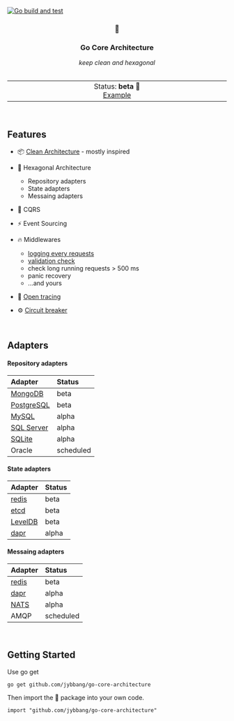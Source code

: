 [![Go build and test](https://github.com/jybbang/go-core-architecture/actions/workflows/go_build_and_test.yml/badge.svg)](https://github.com/jybbang/go-core-architecture/actions/workflows/go_build_and_test.yml)

<div align='center'>
    <h3>🧿</h3>
    <h3>Go Core Architecture</h3>
    <em>keep clean and hexagonal</em>
</div>

<br>

<p align='center'>
</p>

<p align="center">
    <table>
        <tbody>
            <td align="center">
                <img width="2000" height="0"><br>
                Status: <b>beta 🚧</b><br>
                <a href="https://github.com/jybbang/go-nexinterface">Example</a><br>
                <img width="2000" height="0">
            </td>
        </tbody>
    </table>
</p>

<br>

## Features

- 📦 [Clean Architecture](https://github.com/jasontaylordev/CleanArchitecture) - mostly inspired

- 🔷 Hexagonal Architecture 
  - Repository adapters 
  - State adapters
  - Messaing adapters

- 💾 CQRS

- ⚡️ Event Sourcing

- 🔥 Middlewares
  - [logging every requests](https://github.com/uber-go/zap)
  - [validation check](https://github.com/go-playground/validator)
  - check long running requests > 500 ms
  - panic recovery
  - ...and yours

- 📜 [Open tracing](https://github.com/openzipkin-contrib/zipkin-go-opentracing)

- ⚙ [Circuit breaker](https://github.com/sony/gobreaker)

<br>

## Adapters

#### Repository adapters
| Adapter  | Status        |
|:----------|:------------|
| [MongoDB](https://github.com/mongodb/mongo-go-driver) | beta
| [PostgreSQL](https://gorm.io/) | beta
| [MySQL](https://gorm.io/) | alpha
| [SQL Server](https://gorm.io/) | alpha
| [SQLite](https://gorm.io/) | alpha
| Oracle | scheduled

#### State adapters
| Adapter  | Status        |
|:----------|:------------|
| [redis](https://github.com/go-redis/redis) | beta
| [etcd](https://github.com/etcd-io/etcd) | beta
| [LevelDB](https://github.com/syndtr/goleveldb) | beta
| [dapr](https://github.com/dapr/go-sdk) | alpha

#### Messaing adapters
| Adapter  | Status        |
|:----------|:------------|
| [redis](https://github.com/go-redis/redis) | beta
| [dapr](https://github.com/dapr/go-sdk) | alpha
| [NATS](https://github.com/nats-io/nats.go) | alpha
| AMQP | scheduled

<br>

## Getting Started

Use go get

	go get github.com/jybbang/go-core-architecture

Then import the 🧿 package into your own code.

	import "github.com/jybbang/go-core-architecture"
    
